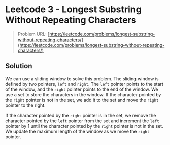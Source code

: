 # Leetcode 3 - Longest Substring Without Repeating Characters

> Problem URL: [https://leetcode.com/problems/longest-substring-without-repeating-characters/](https://leetcode.com/problems/longest-substring-without-repeating-characters/)

## Solution

We can use a sliding window to solve this problem. The sliding window is defined by two pointers, `left` and `right`. The `left` pointer points to the start of the window, and the `right` pointer points to the end of the window. We use a set to store the characters in the window. If the character pointed by the `right` pointer is not in the set, we add it to the set and move the `right` pointer to the right.

If the character pointed by the `right` pointer is in the set, we remove the character pointed by the `left` pointer from the set and increment the `left` pointer by 1 until the character pointed by the `right` pointer is not in the set. We update the maximum length of the window as we move the `right` pointer.
